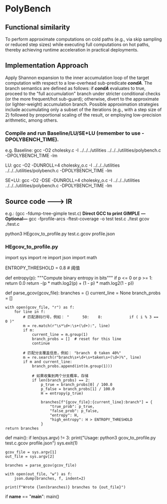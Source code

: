 # PolyBench

## Functional similarity ##

To perform approximate computations on cold paths (e.g., via skip sampling or reduced step sizes) while executing full computations 
on hot paths, thereby achieving runtime acceleration in practical deployments.

## Implementation Approach ##
Apply Shannon expansion to the inner accumulation loop of the target computation with respect to a low-overhead sub-predicate **_condA_**. The branch semantics are defined as follows: if **_condA_** evaluates to true, proceed to the "full accumulation" branch under stricter conditional checks (or the more frequent/hot sub-guard); otherwise, divert to the approximate (or lighter-weight) accumulation branch. Possible approximation strategies include accumulating only a subset of the iterations (e.g., with a step size of 2) followed by proportional scaling of the result, or employing low-precision arithmetic, among others.

### Compile and run Baseline/LU/SE+LU (remember to use -DPOLYBENCH_TIME). ###
e.g. Baseline: gcc -O2 cholesky.c -I ../../../utilities ../../../utilities/polybench.c -DPOLYBENCH_TIME -lm

LU: gcc -O2 -DUNROLL=4 cholesky_o.c -I ../../../utilities ../../../utilities/polybench.c -DPOLYBENCH_TIME -lm

SE+LU:  gcc -O2 -DSE -DUNROLL=4 cholesky_o.c -I ../../../utilities ../../../utilities/polybench.c -DPOLYBENCH_TIME -lm


## Source code ---> IR ##

e.g.:
(gcc -fdump-tree-gimple test.c) **Direct GCC to print GIMPLE** **—Optional—**
gcc -fprofile-arcs -ftest-coverage -o test test.c
./test
gcov ./test.c

python3 HEgcov_to_profile.py test.c.gcov profile.json

### HEgcov_to_profile.py ###

import sys
import re
import json
import math

ENTROPY_THRESHOLD = 0.8  # 阈值

def entropy(p):
    """Compute binary entropy in bits"""
    if p <= 0 or p >= 1:
        return 0.0
    return -(p * math.log2(p) + (1 - p) * math.log2(1 - p))

def parse_gcov(gcov_file):
    branches = {}
    current_line = None
    branch_probs = []

    with open(gcov_file, "r") as f:
        for line in f:
            # 匹配源码行号，例如： "      50:    8:            if ( i % 3 == 0 )"
            m = re.match(r"\s*\d+:\s+(\d+):", line)
            if m:
                current_line = m.group(1)
                branch_probs = []  # reset for this line
                continue

            # 匹配分支覆盖信息，例如： "branch  0 taken 40%"
            m = re.search(r"branch\s+\d+\s+taken\s+(\d+)%", line)
            if m and current_line:
                branch_probs.append(int(m.group(1)))

                # 如果收集到两个分支概率，存储
                if len(branch_probs) == 2:
                    p_true = branch_probs[0] / 100.0
                    p_false = branch_probs[1] / 100.0
                    H = entropy(p_true)

                    branches[f"{gcov_file}:{current_line}:branch"] = {
                        "true_prob": p_true,
                        "false_prob": p_false,
                        "entropy": H,
                        "high_entropy": H > ENTROPY_THRESHOLD
                    }
    return branches

def main():
    if len(sys.argv) != 3:
        print("Usage: python3 gcov_to_profile.py test.c.gcov profile.json")
        sys.exit(1)

    gcov_file = sys.argv[1]
    out_file = sys.argv[2]

    branches = parse_gcov(gcov_file)

    with open(out_file, "w") as f:
        json.dump(branches, f, indent=2)

    print(f"Wrote {len(branches)} branches to {out_file}")

if __name__ == "__main__":
    main()
